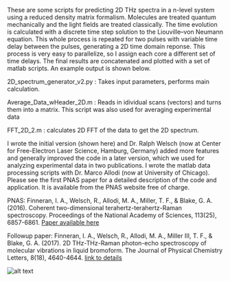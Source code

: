 These are some scripts for predicting 2D THz spectra in a n-level system using a reduced density matrix formalism. Molecules are treated quantum mechanically and the light fields are treated classically. The time evolution is calculated with a discrete time step solution to the Liouville–von Neumann equation. This whole process is repeated for two pulses with variable time delay between the pulses, generating a 2D time domain reponse. This process is very easy to parallelize, so I assign each core a different set of time delays. The final results are concatenated and plotted with a set of matlab scripts. An example output is shown below.

2D_spectrum_generator_v2.py : Takes input parameters, performs main calculation.

Average_Data_wHeader_2D.m : Reads in idividual scans (vectors) and turns them into a matrix. This script was also used for averaging experimental data

FFT_2D_2.m : calculates 2D FFT of the data to get the 2D spectrum.

I wrote the initial version (shown here) and Dr. Ralph Welsch (now at Center for Free-Electron Laser Science, Hamburg, Germany) added more features and generally improved the code in a later version, which we used for analyzing experimental data in two publications. I wrote the matlab data processing scripts with Dr. Marco Allodi (now at University of Chicago). Please see the first PNAS paper for a detailed description of the code and application. It is available from the PNAS website free of charge.

PNAS: Finneran, I. A., Welsch, R., Allodi, M. A., Miller, T. F., & Blake, G. A. (2016). Coherent two-dimensional terahertz-terahertz-Raman spectroscopy. Proceedings of the National Academy of Sciences, 113(25), 6857-6861. [Paper available here](https://doi.org/10.1073/pnas.1605631113)

Followup paper: Finneran, I. A., Welsch, R., Allodi, M. A., Miller III, T. F., & Blake, G. A. (2017). 2D THz-THz-Raman photon-echo spectroscopy of molecular vibrations in liquid bromoform. The Journal of Physical Chemistry Letters, 8(18), 4640-4644. [link to details](https://authors.library.caltech.edu/81443/2/jz7b02106_si_001.pdf)

![alt text](https://github.com/iafinn/science_projects/blob/master/RDM_2D_spectrum/example.png)







